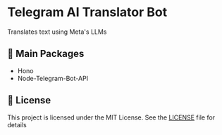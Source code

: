 # Telegram AI Translator Bot

Translates text using Meta's LLMs

## 🌟 Main Packages

- Hono
- Node-Telegram-Bot-API

## 📜 License

This project is licensed under the MIT License. See the [LICENSE](https://github.com/alwalxed/telegram-ai-translator-bot/blob/main/LICENSE) file for details
